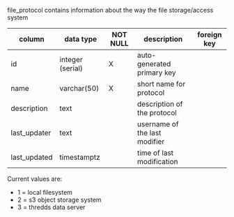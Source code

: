 file_protocol contains information about the way the file storage/access system

| column | data type | NOT NULL | description | foreign key |
|---|---|---|---|---|
| id | integer (serial) | X | auto-generated primary key | |
| name | varchar(50) | X | short name for protocol | |
| description | text | | description of the protocol | |
| last_updater | text | | username of the last modifier | |
| last_updated | timestamptz | | time of last modification | |

Current values are:

* 1 = local filesystem
* 2 = s3 object storage system
* 3 = thredds data server
